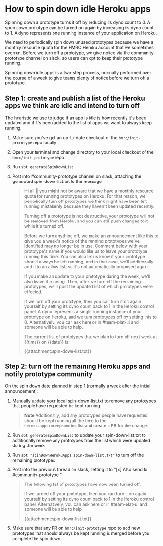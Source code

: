 # How to spin down idle Heroku apps

Spinning down a prototype turns it off by reducing its dyno count to 0. A spun down prototype can be turned on again by
increasing its dyno count to 1. A dyno represents one running instance of your application on Heroku.

We need to periodically spin down unused prototypes because we have a monthly resource quota for the HMRC Heroku account
that we sometimes overrun. Before we turn off a prototype, we give notice via the community-prototype channel on slack,
so users can opt to keep their prototype running.

Spinning down idle apps is a two-step process, normally performed over the course of a week to give teams plenty of
notice before we turn off a prototype.

## Step 1: create and publish a list of the Heroku apps we think are idle and intend to turn off

The heuristic we use to judge if an app is idle is how recently it's been updated and if it's been added to the list of
apps we want to always keep running.

1. Make sure you've got an up-to-date checkout of the `hmrc/init-prototype` repo locally

2. Open your terminal and change directory to your local checkout of the `hmrc/init-prototype` repo

3. Run `sbt generateSpinDownList`

4. Post into #community-prototype channel on slack, attaching the generated spin-down-list.txt to the message

   > Hi all 👋 you might not be aware that we have a monthly resource quota for running prototypes on Heroku. For that
   reason, we periodically turn off prototypes we think might have been left running mistakenly because they haven't
   been updated recently.
   >
   > Turning off a prototype is not destructive, your prototype will not be removed from Heroku, and you can still push
   changes to it while it's turned off.
   >
   > Before we turn anything off, we make an announcement like this to give you a week's notice of the running
   prototypes we've identified may no longer be in use. Comment below with your prototype's name if you would like us to
   leave your prototype running this time. You can also let us know if your prototype should always be left running, and
   in that case, we'll additionally add it to an allow list, so it's not automatically proposed again.
   >
   > If you make an update to your prototype during the week, we'll also leave it running. Then, after we turn off the
   remaining prototypes, we'll post the updated list of which prototypes were effected.
   >
   > If we turn off your prototype, then you can turn it on again yourself by setting its dyno count back to 1 in the
   Heroku control panel. A dyno represents a single running instance of your prototype on Heroku, and we turn prototypes
   off by setting this to 0. Alternatively, you can ask here or in #team-plat-ui and someone will be able to help.
   >
   > The current list of prototypes that we plan to turn off next week at {{time}} on {{date}} is:
   >
   > {{attachment:spin-down-list.txt}}

## Step 2: turn off the remaining Heroku apps and notify prototype community

On the spin down date planned in step 1 (normally a week after the initial announcement):

1. Manually update your local spin-down-list.txt to remove any prototypes that people have requested be kept running

   > **Note**
   > Additionally, add any prototypes people have requested should be kept running all the time to
   the `heroku.appsToKeepRunning` list and create a PR for the change.

2. Run `sbt generateSpinDownList` to update your spin-down-list.txt to additionally remove any prototypes from the list
   which were updated during the week

3. Run `sbt "spinDownHerokuApps spin-down-list.txt"` to turn off the remaining prototypes

4. Post into the previous thread on slack, setting it to "[x] Also send to #community-prototype "

   > The following list of prototypes have now been turned off.
   >
   > If we turned off your prototype, then you can turn it on again yourself by setting its dyno count back to 1 in the
   Heroku control panel. Alternatively, you can ask here or in #team-plat-ui and someone will be able to help
   >
   > {{attachment:spin-down-list.txt}}

5. Make sure that any PR on `hmrc/init-prototype` repo to add new prototypes that should always be kept running is
   merged before you complete the spin down









